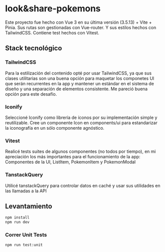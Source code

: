 # look&share-pokemons

Este proyecto fue hecho con Vue 3 en su última versión (3.5.13) + Vite + Pinia. Sus rutas son gestionadas con Vue-router. Y sus estilos hechos con TailwindCSS. Contiene test hechos con Vitest.

## Stack tecnológico

### TailwindCSS
Para la estilización del contenido opté por usar TailwindCSS, ya que sus clases utilitarias son una buena opción para maquetar los componetes UI que serán recurrentes en la app y mantener un estándar en el sistema de diseño y una separación de elementos consistente. Me pareció buena opción para este desafío.

### Iconify
Seleccioné Iconify como librería de íconos por su implementación simple y reutilizable. Cree un componente Icon en components/ui para estandarizar la iconografía en un sólo componente agnóstico.

### Vitest
Realicé tests suites de algunos componentes (no todos por tiempo), en mi apreciación los más importantes para el funcionamiento de la app: Componentes de la UI, ListItem, PokemonItem y PokemonModal

### TanstackQuery
Utilicé tanstackQuery para controlar datos en caché y usar sus utilidades en las llamadas a la API

## Levantamiento

```sh
npm install
npm run dev
```

### Correr Unit Tests

```sh
npm run test:unit
```